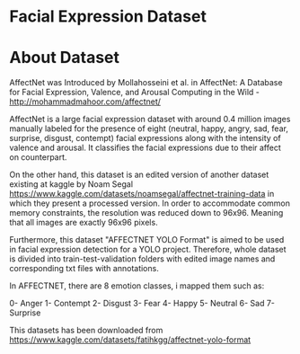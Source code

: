 # Facial Expression Dataset

# About Dataset
AffectNet was Introduced by Mollahosseini et al. in AffectNet: A Database for Facial Expression, Valence, and Arousal Computing in the Wild - http://mohammadmahoor.com/affectnet/

AffectNet is a large facial expression dataset with around 0.4 million images manually labeled for the presence of eight (neutral, happy, angry, sad, fear, surprise, disgust, contempt) facial expressions along with the intensity of valence and arousal. It classifies the facial expressions due to their affect on counterpart.

On the other hand, this dataset is an edited version of another dataset existing at kaggle by Noam Segal https://www.kaggle.com/datasets/noamsegal/affectnet-training-data in which they present a processed version. In order to accommodate common memory constraints, the resolution was reduced down to 96x96. Meaning that all images are exactly 96x96 pixels.

Furthermore, this dataset "AFFECTNET YOLO Format" is aimed to be used in facial expression detection for a YOLO project. Therefore, whole dataset is divided into train-test-validation folders with edited image names and corresponding txt files with annotations.

In AFFECTNET, there are 8 emotion classes, i mapped them such as:

0- Anger
1- Contempt
2- Disgust
3- Fear
4- Happy
5- Neutral
6- Sad
7- Surprise

This datasets has been downloaded from https://www.kaggle.com/datasets/fatihkgg/affectnet-yolo-format
